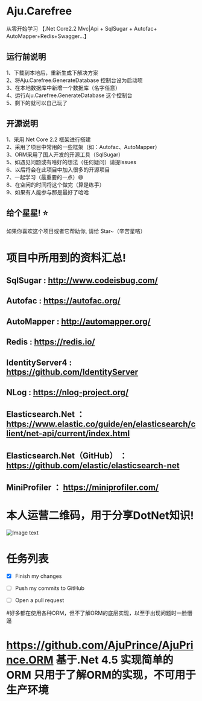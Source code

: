 # Aju.Carefree
从零开始学习 【.Net Core2.2 Mvc|Api + SqlSugar + Autofac+ AutoMapper+Redis+Swagger...】

## 运行前说明
1、下载到本地后，重新生成下解决方案<br/>
2、将Aju.Carefree.GenerateDatabase 控制台设为启动项<br/>
3、在本地数据库中新增一个数据库（名字任意）<br/>
4、运行Aju.Carefree.GenerateDatabase 这个控制台<br/>
5、剩下的就可以自己玩了

## 开源说明
 1、采用.Net Core 2.2 框架进行搭建 <br/>
 2、采用了项目中常用的一些框架（如：Autofac、AutoMapper）<br/>
 3、ORM采用了国人开发的开源工具（SqlSugar） <br/>
 5、如遇见问题或有啥好的想法（任何疑问）请提Issues <br/>
 6、以后将会在此项目中加入很多的开源项目 <br/>
 7、一起学习（最重要的一点）😄<br/>
 8、在空闲的时间将这个做完（算是练手）<br/>
 9、如果有人能参与那是最好了哈哈

## 给个星星! ⭐️
如果你喜欢这个项目或者它帮助你, 请给 Star~（辛苦星咯）

# 项目中所用到的资料汇总!
##  SqlSugar        : http://www.codeisbug.com/
##  Autofac         : https://autofac.org/
##  AutoMapper      : http://automapper.org/
##  Redis           : https://redis.io/
##  IdentityServer4 : https://github.com/IdentityServer
##  NLog            : https://nlog-project.org/
##  Elasticsearch.Net  ：https://www.elastic.co/guide/en/elasticsearch/client/net-api/current/index.html
##  Elasticsearch.Net（GitHub） ：https://github.com/elastic/elasticsearch-net
##  MiniProfiler   ： https://miniprofiler.com/

# 本人运营二维码，用于分享DotNet知识!
![Image text](https://img2018.cnblogs.com/blog/562098/201905/562098-20190509204404888-1196452045.png)

# 任务列表
- [x] Finish my changes
- [ ] Push my commits to GitHub
- [ ] Open a pull request


#好多都在使用各种ORM，但不了解ORM的底层实现，以至于出现问题时一脸懵逼
# https://github.com/AjuPrince/AjuPrince.ORM  基于.Net 4.5 实现简单的ORM 只用于了解ORM的实现，不可用于生产环境
